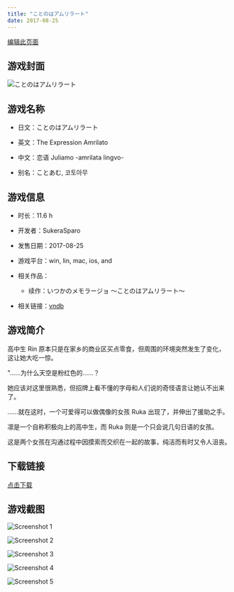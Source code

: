 ```yaml
---
title: "ことのはアムリラート"
date: 2017-08-25
---
```

[编辑此页面](https://github.com/ACG-3/ADV3-source/blob/main/source/_posts/games/%E3%81%93%E3%81%A8%E3%81%AE%E3%81%AF%E3%82%A2%E3%83%A0%E3%83%AA%E3%83%A9%E3%83%BC%E3%83%88.md)

## 游戏封面

![ことのはアムリラート](https%3A//pan.timero.xyz/onedrive/img_lib_001/%E3%81%93%E3%81%A8%E3%81%AE%E3%81%AF%E3%82%A2%E3%83%A0%E3%83%AA%E3%83%A9%E3%83%BC%E3%83%88_cover.avif)


## 游戏名称

- 日文：ことのはアムリラート
- 英文：The Expression Amrilato
- 中文：恋语 Juliamo -amrilata lingvo-

- 别名：ことあむ, 코토아무


## 游戏信息

- 时长：11.6 h
- 开发者：SukeraSparo
- 发售日期：2017-08-25
- 游戏平台：win, lin, mac, ios, and
- 相关作品：
   - 续作：いつかのメモラージョ ～ことのはアムリラート～

- 相关链接：[vndb](https://vndb.org/v21321)


## 游戏简介

高中生 Rin 原本只是在家乡的商业区买点零食，但周围的环境突然发生了变化，这让她大吃一惊。

"......为什么天空是粉红色的......？

她应该对这里很熟悉，但招牌上看不懂的字母和人们说的奇怪语言让她认不出来了。

......就在这时，一个可爱得可以做偶像的女孩 Ruka 出现了，并伸出了援助之手。

凛是一个自称积极向上的高中生，而 Ruka 则是一个只会说几句日语的女孩。

这是两个女孩在沟通过程中因摸索而交织在一起的故事，纯洁而有时又令人沮丧。




## 下载链接

[点击下载](https://pan.timero.xyz/onedrive/adv_lib_001/%E3%81%93%E3%81%A8%E3%81%AE%E3%81%AF%E3%82%A2%E3%83%A0%E3%83%AA%E3%83%A9%E3%83%BC%E3%83%88)


## 游戏截图


![Screenshot 1](https%3A//pan.timero.xyz/onedrive/img_lib_001/%E3%81%93%E3%81%A8%E3%81%AE%E3%81%AF%E3%82%A2%E3%83%A0%E3%83%AA%E3%83%A9%E3%83%BC%E3%83%88_Screenshot_1.avif)

![Screenshot 2](https%3A//pan.timero.xyz/onedrive/img_lib_001/%E3%81%93%E3%81%A8%E3%81%AE%E3%81%AF%E3%82%A2%E3%83%A0%E3%83%AA%E3%83%A9%E3%83%BC%E3%83%88_Screenshot_2.avif)

![Screenshot 3](https%3A//pan.timero.xyz/onedrive/img_lib_001/%E3%81%93%E3%81%A8%E3%81%AE%E3%81%AF%E3%82%A2%E3%83%A0%E3%83%AA%E3%83%A9%E3%83%BC%E3%83%88_Screenshot_3.avif)

![Screenshot 4](https%3A//pan.timero.xyz/onedrive/img_lib_001/%E3%81%93%E3%81%A8%E3%81%AE%E3%81%AF%E3%82%A2%E3%83%A0%E3%83%AA%E3%83%A9%E3%83%BC%E3%83%88_Screenshot_4.avif)

![Screenshot 5](https%3A//pan.timero.xyz/onedrive/img_lib_001/%E3%81%93%E3%81%A8%E3%81%AE%E3%81%AF%E3%82%A2%E3%83%A0%E3%83%AA%E3%83%A9%E3%83%BC%E3%83%88_Screenshot_5.avif)

